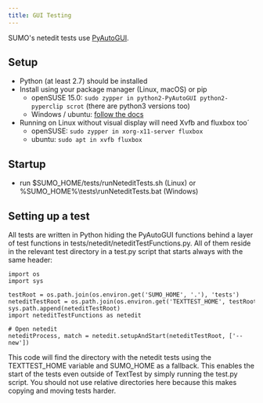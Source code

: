 ```yaml
---
title: GUI Testing
---
```


SUMO's netedit tests use
[PyAutoGUI](https://github.com/asweigart/pyautogui).

## Setup

- Python (at least 2.7) should be installed
- Install using your package manager (Linux, macOS) or pip
  - openSUSE 15.0: `sudo zypper in python2-PyAutoGUI python2-pyperclip scrot` (there are python3 versions too)
  - Windows / ubuntu: [follow the
    docs](https://pyautogui.readthedocs.io/en/latest/install.html)
- Running on Linux without visual display will need Xvfb and fluxbox too´
  - openSUSE: `sudo zypper in xorg-x11-server fluxbox`
  - ubuntu: `sudo apt in xvfb fluxbox`

## Startup

- run $SUMO_HOME/tests/runNeteditTests.sh (Linux) or
  %SUMO_HOME%\\tests\\runNeteditTests.bat (Windows)

## Setting up a test

All tests are written in Python hiding the PyAutoGUI functions behind a
layer of test functions in tests/netedit/neteditTestFunctions.py. All of
them reside in the relevant test directory in a test.py script that
starts always with the same header:

```
import os
import sys

testRoot = os.path.join(os.environ.get('SUMO_HOME', '.'), 'tests')
neteditTestRoot = os.path.join(os.environ.get('TEXTTEST_HOME', testRoot), 'netedit')
sys.path.append(neteditTestRoot)
import neteditTestFunctions as netedit

# Open netedit
neteditProcess, match = netedit.setupAndStart(neteditTestRoot, ['--new'])
```

This code will find the directory with the netedit tests using the
TEXTTEST_HOME variable and SUMO_HOME as a fallback. This enables the
start of the tests even outside of TextTest by simply running the
test.py script. You should not use relative directories here because
this makes copying and moving tests harder.